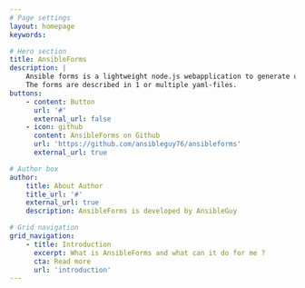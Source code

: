 ```yaml
---
# Page settings
layout: homepage
keywords:

# Hero section
title: AnsibleForms
description: | 
    Ansible forms is a lightweight node.js webapplication to generate userfriendly and pretty forms to kickoff ansible playbooks or awx (ansible tower) templates.    
    The forms are described in 1 or multiple yaml-files.
buttons:
    - content: Button
      url: '#'
      external_url: false
    - icon: github
      content: AnsibleForms on Github
      url: 'https://github.com/ansibleguy76/ansibleforms'
      external_url: true

# Author box
author:
    title: About Author
    title_url: '#'
    external_url: true
    description: AnsibleForms is developed by AnsibleGuy

# Grid navigation
grid_navigation:
    - title: Introduction
      excerpt: What is AnsibleForms and what can it do for me ?
      cta: Read more
      url: 'introduction'
---
```

